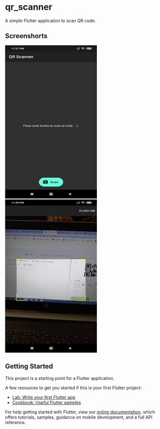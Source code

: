 # qr_scanner

A simple Flutter application to scan QR code.

## Screenshorts
<span> 
  <img src="https://github.com/shawon1fb/Flutter_QR_Scanner/blob/master/git_Image/Screenshot_2019-08-28-23-27-27-303_com.shawon.qr_scanner.png" width="300" height="500">
<img src="https://github.com/shawon1fb/Flutter_QR_Scanner/blob/master/git_Image/Screenshot_2019-08-28-23-28-09-996_com.shawon.qr_scanner.png" width="300" height="500">
</span>

## Getting Started

This project is a starting point for a Flutter application.

A few resources to get you started if this is your first Flutter project:

- [Lab: Write your first Flutter app](https://flutter.dev/docs/get-started/codelab)
- [Cookbook: Useful Flutter samples](https://flutter.dev/docs/cookbook)

For help getting started with Flutter, view our
[online documentation](https://flutter.dev/docs), which offers tutorials,
samples, guidance on mobile development, and a full API reference.
